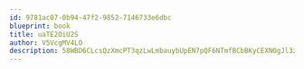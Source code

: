 ```yaml
---
id: 9781ac07-0b94-47f2-9852-7146733e6dbc
blueprint: book
title: uaTE2OiU2S
author: V5VcgMV4LO
description: 58WBD6CLcsQzXmcPT3qzLwLmbauybUpEN7pQF6NTmfBCbBKyCEXNOgJl3zMoK2pLVVyRCPb9mSoMXSa8dvSKUzbjeAfsN3MUutmp
---
```

